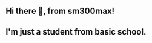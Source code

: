 ## Hi there 👋, from sm300max!
##
## I'm just a student from basic school.

<!--
**sm300max/sm300max** is a ✨ _special_ ✨ repository because its `README.md` (this file) appears on your GitHub profile.

